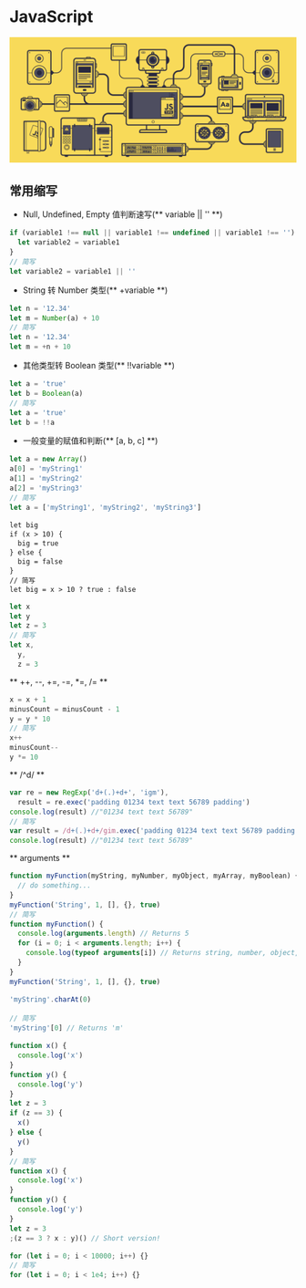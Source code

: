 # JavaScript

<!-- ![img](../assets/image/site/code-map.png) -->

![front-end-developer](../assets/image/site/code-dev.gif)

## 常用缩写

* Null, Undefined, Empty 值判断速写(** variable || '' **)

```javascript
if (variable1 !== null || variable1 !== undefined || variable1 !== '') {
  let variable2 = variable1
}
// 简写
let variable2 = variable1 || ''
```

* String 转 Number 类型(** +variable **)

```javascript
let n = '12.34'
let m = Number(a) + 10
// 简写
let n = '12.34'
let m = +n + 10
```

* 其他类型转 Boolean 类型(** !!variable **)

```javascript
let a = 'true'
let b = Boolean(a)
// 简写
let a = 'true'
let b = !!a
```

* 一般变量的赋值和判断(** [a, b, c] **)

```javascript
let a = new Array()
a[0] = 'myString1'
a[1] = 'myString2'
a[2] = 'myString3'
// 简写
let a = ['myString1', 'myString2', 'myString3']
```

```javascript(** variable ? 'val1': 'val2' **)
let big
if (x > 10) {
  big = true
} else {
  big = false
}
// 简写
let big = x > 10 ? true : false
```

```javascript
let x
let y
let z = 3
// 简写
let x,
  y,
  z = 3
```

** ++, --, +=, -=, \*=, /= **

```javascript
x = x + 1
minusCount = minusCount - 1
y = y * 10
// 简写
x++
minusCount--
y *= 10
```

** /^d/ **

```javascript
var re = new RegExp('d+(.)+d+', 'igm'),
  result = re.exec('padding 01234 text text 56789 padding')
console.log(result) //"01234 text text 56789"
// 简写
var result = /d+(.)+d+/gim.exec('padding 01234 text text 56789 padding')
console.log(result) //"01234 text text 56789"
```

** arguments **

```javascript
function myFunction(myString, myNumber, myObject, myArray, myBoolean) {
  // do something...
}
myFunction('String', 1, [], {}, true)
// 简写
function myFunction() {
  console.log(arguments.length) // Returns 5
  for (i = 0; i < arguments.length; i++) {
    console.log(typeof arguments[i]) // Returns string, number, object, object, boolean
  }
}
myFunction('String', 1, [], {}, true)
```

```javascript
'myString'.charAt(0)

// 简写
'myString'[0] // Returns 'm'
```

```javascript
function x() {
  console.log('x')
}
function y() {
  console.log('y')
}
let z = 3
if (z == 3) {
  x()
} else {
  y()
}
// 简写
function x() {
  console.log('x')
}
function y() {
  console.log('y')
}
let z = 3
;(z == 3 ? x : y)() // Short version!
```

```javascript
for (let i = 0; i < 10000; i++) {}
// 简写
for (let i = 0; i < 1e4; i++) {}
```